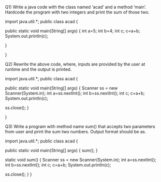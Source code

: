 Q1) Write a java code with the class named ‘acad’ and a method ‘main’.
Hardcode the program with two integers and print the sum of those two.


import java.util.*;
public class acad {

public static void main(String[] args) {
int a=5;
int b=4;
int c;
c=a+b;
System.out.println(c);

}

}



Q2) Rewrite the above code, where, inputs are provided by the user at
runtime and the output is printed.


import java.util.*;
public class acad {

public static void main(String[] args) {
Scanner ss = new Scanner(System.in);
int a=ss.nextInt();
int b=ss.nextInt();
int c;
c=a+b;
System.out.println(c);

ss.close();
}

}



Q3) Write a program with method name sum() that accepts two parameters
from user and print the sum two numbers. Output format should be as.


import java.util.*;
public class acad {

public static void main(String[] args) {
sum();
}

static void sum()
{
Scanner ss = new Scanner(System.in);
int a=ss.nextInt();
int b=ss.nextInt();
int c;
c=a+b;
System.out.println(c);

ss.close();
}
}
